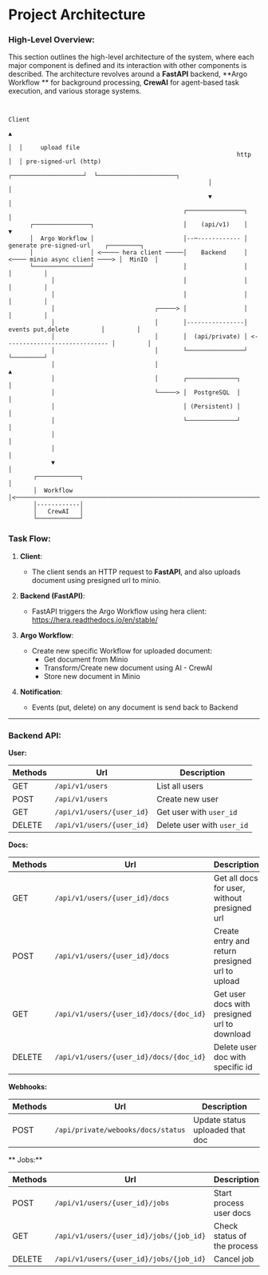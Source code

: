 # Project Architecture

### High-Level Overview:

This section outlines the high-level architecture of the system, where each major component is defined and its
interaction with other components is described. The architecture revolves around a **FastAPI** backend, **Argo Workflow
** for background processing, **CrewAI** for agent-based task execution, and various storage systems.

```
                    
                                                                            Client
                                                                             ▲ 
                                                                             │  │     upload file
                                                                http         │  │ pre-signed-url (http)
                                                        ┌────────────────────┘  └──────────────────────┐ 
                                                        │                                              │  
                                                        ▼                                              │  
                                                 ┌────────────────┐                                    │  
      ┌────────────────┐                         │    (api/v1)    │                                    ▼
      │  Argo Workflow │                         │--─------------ │     generate pre-signed-url    ┌─────────┐
      │                │ <───── hera client ─────│    Backend     │ <──── minio async client ────> │  MinIO  │
      └────────────────┘                         │                │                                │         │
            │                                    │                │                                │         │
            │                                    │                │                                │         │
            │                            ┌─────> │                │                                │         │
            │                            │       │----------------│      events put,delete         │         │
            │                            │       │  (api/private) │ <----------------------------- │         │
            │                            │       └────────────────┘                                └─────────┘
            │                            │                                                              ▲
            │                            │       ┌──────────────┐                                       │
            │                            └─────> │  PostgreSQL  │                                       │
            │                                    │ (Persistent) │                                       │
            │                                    └──────────────┘                                       │
            │                                                                                           │
            │                                                                                           │ 
            ▼                                                                                           │             
       ┌────────────┐                                                                                   │
       │  Workflow  │<──────────────────────────────────────────────────────────────────────────────────┘                                  
       │------------│                            
       │   CrewAI   │
       └────────────┘                          
```

### Task Flow:

1. **Client**:
    - The client sends an HTTP request to **FastAPI**, and also uploads document using presigned url to minio.


2. **Backend (FastAPI)**:
    - FastAPI triggers the Argo Workflow using hera client: https://hera.readthedocs.io/en/stable/


3. **Argo Workflow**:
    - Create new specific Workflow for uploaded document:
        - Get document from Minio
        - Transform/Create new document using AI - CrewAI
        - Store new document in Minio


4. **Notification**:
    - Events (put, delete) on any document is send back to Backend

---

### Backend API:

**User:**

| Methods | Url                       | Description                |
|---------|---------------------------|----------------------------|
| GET     | `/api/v1/users`           | List all users             |
| POST    | `/api/v1/users`           | Create new user            |
| GET     | `/api/v1/users/{user_id}` | Get user with `user_id`    |
| DELETE  | `/api/v1/users/{user_id}` | Delete user with `user_id` |

**Docs:**

| Methods | Url                                     | Description                                     |
|---------|-----------------------------------------|-------------------------------------------------|
| GET     | `/api/v1/users/{user_id}/docs`          | Get all docs for user, without presigned url    |
| POST    | `/api/v1/users/{user_id}/docs`          | Create entry and return presigned url to upload |
| GET     | `/api/v1/users/{user_id}/docs/{doc_id}` | Get user docs with presigned url to download    |
| DELETE  | `/api/v1/users/{user_id}/docs/{doc_id}` | Delete user doc with specific id                |

**Webhooks:**

| Methods | Url                                | Description                     |
|---------|------------------------------------|---------------------------------|
| POST    | `/api/private/webooks/docs/status` | Update status uploaded that doc |

** Jobs:**

| Methods | Url                                     | Description                 |
|---------|-----------------------------------------|-----------------------------|
| POST    | `/api/v1/users/{user_id}/jobs`          | Start process user docs     |
| GET     | `/api/v1/users/{user_id}/jobs/{job_id}` | Check status of the process |
| DELETE  | `/api/v1/users/{user_id}/jobs/{job_id}` | Cancel job                  |
